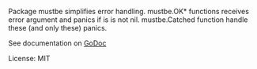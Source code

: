 Package mustbe simplifies error handling. mustbe.OK* functions receives error argument and panics if is is not nil. mustbe.Catched function handle these (and only these) panics.

See documentation on [GoDoc](http://godoc.org/github.com/davidmz/mustbe)

License: MIT